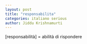 ```yaml
---
layout: post
title: "responsabilita"
categories: italiano serious
author: Jiddu Krishnamurti
---
```


[responsabilità] = abilità di rispondere
